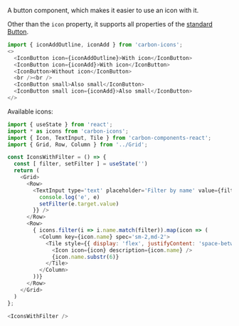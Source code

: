 A button component, which makes it easier to use an icon with it.

Other than the `icon` property, it supports all properties of the
[standard Button](http://react.carbondesignsystem.com/?selectedKind=Buttons&selectedStory=Default&full=0&addons=1&stories=1&panelRight=0&addonPanel=storybooks%2Fstorybook-addon-knobs).

```js
import { iconAddOutline, iconAdd } from 'carbon-icons';
<>
  <IconButton icon={iconAddOutline}>With icon</IconButton>
  <IconButton icon={iconAdd}>With icon</IconButton>
  <IconButton>Without icon</IconButton>
  <br /><br />
  <IconButton small>Also small</IconButton>
  <IconButton small icon={iconAdd}>Also small</IconButton>
</>
```

Available icons:

```js noeditor  
import { useState } from 'react';
import * as icons from 'carbon-icons';
import { Icon, TextInput, Tile } from 'carbon-components-react';
import { Grid, Row, Column } from '../Grid';

const IconsWithFilter = () => {
  const [ filter, setFilter ] = useState('')
  return (
    <Grid>
      <Row>
        <TextInput type='text' placeholder='Filter by name' value={filter} onChange={e => {
          console.log('e', e)
          setFilter(e.target.value)
        }} />
      </Row>
      <Row>
        { icons.filter(i => i.name.match(filter)).map(icon => (
          <Column key={icon.name} spec='sm-2,md-2'>
            <Tile style={{ display: 'flex', justifyContent: 'space-between' }}>
              <Icon icon={icon} description={icon.name} />
              {icon.name.substr(6)}
            </Tile>
          </Column>
        ))}
      </Row>
    </Grid>
  )
};

<IconsWithFilter />
```
